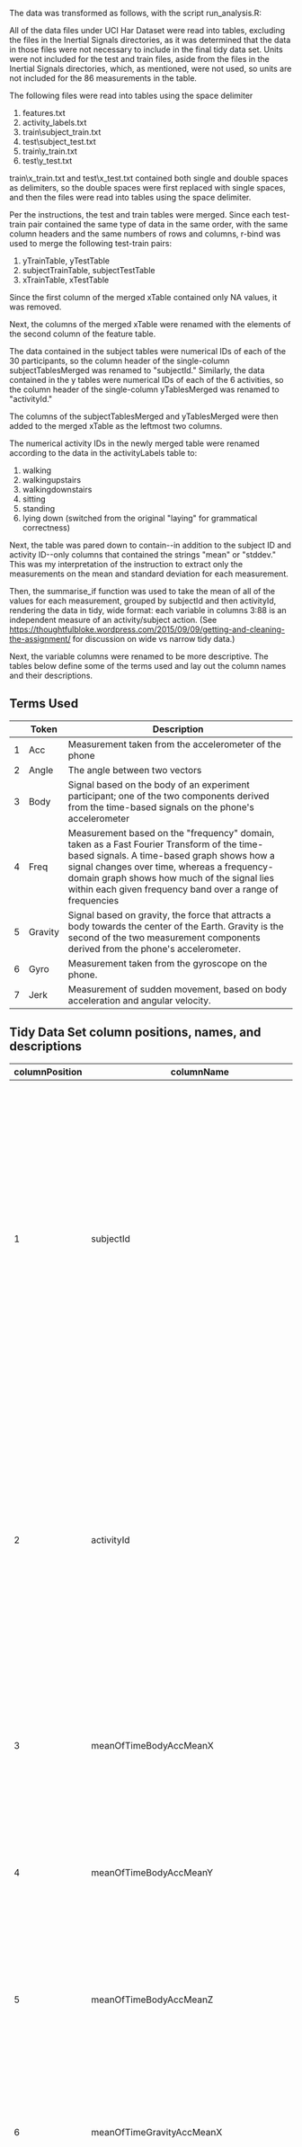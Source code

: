 The data was transformed as follows, with the script run_analysis.R:

All of the data files under UCI Har Dataset were read into tables, excluding the files in the Inertial Signals directories, as it was determined that the data in those files were not necessary to include in the final tidy data set. Units were not included for the test and train files, aside from the files in the Inertial Signals directories, which, as mentioned, were not used, so units are not included for the 86 measurements in the table.

The following files were read into tables using the space delimiter
1. features.txt
2. activity_labels.txt
3. train\subject_train.txt
4. test\subject_test.txt
5. train\y_train.txt
6. test\y_test.txt

train\x_train.txt and test\x_test.txt contained both single and double spaces as delimiters, so the double spaces were first replaced with single spaces, and then the files were read into tables using the space delimiter.

Per the instructions, the test and train tables were merged. Since each test-train pair contained the same type of data in the same order, with the same column headers and the same numbers of rows and columns, r-bind was used to merge the following test-train pairs:
1. yTrainTable, yTestTable
2. subjectTrainTable, subjectTestTable
3. xTrainTable, xTestTable

Since the first column of the merged xTable contained only NA values, it was removed.

Next, the columns of the merged xTable were renamed with the elements of the second column of the feature table.

The data contained in the subject tables were numerical IDs of each of the 30 participants, so the column header of the single-column  subjectTablesMerged was renamed to "subjectId."
Similarly, the data contained in the y tables were numerical IDs of each of the 6 activities, so the column header of the single-column  yTablesMerged was renamed to "activityId."

The columns of the subjectTablesMerged and yTablesMerged were then added to the merged xTable as the leftmost two columns. 

The numerical activity IDs in the newly merged table were renamed according to the data in the activityLabels table to:
1. walking
2. walkingupstairs
3. walkingdownstairs
4. sitting
5. standing
6. lying down (switched from the original "laying" for grammatical correctness)

Next, the table was pared down to contain--in addition to the subject ID and activity ID--only columns that contained the strings "mean" or "stddev." This was my interpretation of the instruction to extract only the measurements on the mean and standard deviation for each measurement.

Then, the summarise_if function was used to take the mean of all of the values for each measurement, grouped by subjectId and then activityId, rendering the data in tidy, wide format: each variable in columns 3:88 is an independent measure of an activity/subject action. (See https://thoughtfulbloke.wordpress.com/2015/09/09/getting-and-cleaning-the-assignment/ for discussion on wide vs narrow tidy data.)

Next, the variable columns were renamed to be more descriptive. The tables below define some of the terms used and lay out the column names and their descriptions.



## Terms Used

| |Token|Description|
|--- |--- |--- |
|1|Acc|Measurement taken from the accelerometer of the phone|
|2|Angle|The angle between two vectors|
|3|Body|Signal based on the body of an experiment participant; one of the two components derived from the time-based signals on the phone's accelerometer|
|4|Freq|Measurement based on the "frequency" domain, taken as a Fast Fourier Transform of the time-based signals. A time-based graph shows how a signal changes over time, whereas a frequency-domain graph shows how much of the signal lies within each given frequency band over a range of frequencies|
|5|Gravity|Signal based on gravity, the force that attracts a body towards the center of the Earth. Gravity is the second of the two measurement components derived from the phone's accelerometer.|
|6|Gyro|Measurement taken from the gyroscope on the phone.|
|7|Jerk|Measurement of sudden movement, based on body acceleration and angular velocity.|


## Tidy Data Set column positions, names, and descriptions
|columnPosition|columnName|type|description|
|--- |--- |--- |--- |
|1|subjectId|integer|Numeric identifier (a unique sequential number) that indicates the participant or subject of the experiment. The original research study included 30 participants, so this variable has a range of numeric values from 1-30. No further information beyond an ID number was provided by the original research team.|
|2|activityId|character|Character string describing one of six different activities that were performed by participants in the experiment, consisting of: Lying down (name changed from "laying" for grammatical correctness); Sitting; Standing; Walking; Walking downstairs; Walking upstairs|
|3|meanOfTimeBodyAccMeanX|double|Numeric variable measuring the mean of all of the time-domain body accelerometer signal means in the X dimension of the phone|
|4|meanOfTimeBodyAccMeanY|double|Numeric variable measuring the mean of all of the time-domain body accelerometer signal means in the Y dimension of the phone|
|5|meanOfTimeBodyAccMeanZ|double|Numeric variable measuring the mean of all of the time-domain body accelerometer signal means in the Z dimension of the phone|
|6|meanOfTimeGravityAccMeanX|double|Numeric variable measuring the mean of all of the time-domain gravity accelerometer signal means in the X dimension of the phone|
|7|meanOfTimeGravityAccMeanY|double|Numeric variable measuring the mean of all of the time-domain gravity accelerometer signal means in the Y dimension of the phone|
|8|meanOfTimeGravityAccMeanZ|double|Numeric variable measuring the mean of all of the y time-domain gravity accelerometer signal means in the Z dimension of the phone|
|9|meanOfTimeBodyAccJerkMeanX|double|Numeric variable measuring the mean of all of the time-domain body jerk accelerometer signal means in the X dimension of the phone|
|10|meanOfTimeBodyAccJerkMeanY|double|Numeric variable measuring the mean of all of the time-domain body jerk accelerometer signal means in the Y dimension of the phone|
|11|meanOfTimeBodyAccJerkMeanZ|double|Numeric variable measuring the mean of all of the time-domain body  jerk accelerometer signal means in the Z dimension of the phone|
|12|meanOfTimeBodyGyroMeanX|double|Numeric variable measuring the mean of all of the time-domain body gyroscope signal means in the X dimension of the phone|
|13|meanOfTimeBodyGyroMeanY|double|Numeric variable measuring the mean of all of the time-domain body gyroscope signal means in the Y dimension of the phone|
|14|meanOfTimeBodyGyroMeanZ|double|Numeric variable measuring the mean of all of the time-domain body gyroscope signal means in the Z dimension of the phone|
|15|meanOfTimeBodyGyroJerkMeanX|double|Numeric variable measuring the mean of all of the time-domain body jerk gyroscope signal means in the X dimension of the phone|
|16|meanOfTimeBodyGyroJerkMeanY|double|Numeric variable measuring the mean of all of the time-domain body jerk gyroscope signal means in the Y dimension of the phone|
|17|meanOfTimeBodyGyroJerkMeanZ|double|Numeric variable measuring the mean of all of the time-domain body jerk gyroscope signal means in the Z dimension of the phone|
|18|meanOfTimeBodyAccMagMean|double|Numeric variable measuring the mean of all of the the magnitude (calculated using the Euclidean norm) of time-domain body accelerometer signal means|
|19|meanOfTimeGravityAccMagMean|double|Numeric variable measuring the mean of all of the the magnitude (calculated using the Euclidean norm) of time-domain gravity accelerometer signal measurement means|
|20|meanOfTimeBodyAccJerkMagMean|double|Numeric variable measuring the mean of all of the the magnitude (calculated using the Euclidean norm) of time-domain body jerk accelerometer signal means|
|21|meanOfTimeBodyGyroMagMean|double|Numeric variable measuring the mean of all of the the magnitude (calculated using the Euclidean norm) of time-domain body  gyroscope signal means|
|22|meanOfTimeBodyGyroJerkMagMean|double|Numeric variable measuring the mean of all of the the magnitude (calculated using the Euclidean norm) of time-domain body jerk gyroscope signal means|
|23|meanOfFreqBodyAccMeanX|double|Numeric variable measuring the mean of all of the frequency-domain body accelerometer signal means in the X dimension of the phone|
|24|meanOfFreqBodyAccMeanY|double|Numeric variable measuring the mean of all of the frequency-domain body accelerometer signal means in the Y dimension of the phone|
|25|meanOfFreqBodyAccMeanZ|double|Numeric variable measuring the mean of all of the frequency-domain body accelerometer signal means in the Z dimension of the phone|
|26|meanOfFreqBodyAccMeanFreqX|double|Numeric variable measuring the mean of all of the frequency-domain body accelerometer signal frequency means in the X dimension of the phone|
|27|meanOfFreqBodyAccMeanFreqY|double|Numeric variable measuring the mean of all of the frequency-domain body accelerometer signal frequency means in the Y dimension of the phone|
|28|meanOfFreqBodyAccMeanFreqZ|double|Numeric variable measuring the mean of all of the frequency-domain body accelerometer signal frequency means in the Z dimension of the phone|
|29|meanOfFreqBodyAccJerkMeanX|double|Numeric variable measuring the mean of all of the frequency-domain body jerk accelerometer signal means in the X dimension of the phone|
|30|meanOfFreqBodyAccJerkMeanY|double|Numeric variable measuring the mean of all of the frequency-domain body jerk accelerometer signal means in the Y dimension of the phone|
|31|meanOfFreqBodyAccJerkMeanZ|double|Numeric variable measuring the mean of all of the frequency-domain body jerk accelerometer signal means in the Z dimension of the phone|
|32|meanOfFreqBodyAccJerkMeanFreqX|double|Numeric variable measuring the mean of all of the frequency-domain body jerk accelerometer signal frequency means in the X dimension of the phone|
|33|meanOfFreqBodyAccJerkMeanFreqY|double|Numeric variable measuring the mean of all of the frequency-domain body jerk accelerometer signal frequency means in the Y dimension of the phone|
|34|meanOfFreqBodyAccJerkMeanFreqZ|double|Numeric variable measuring the mean of all of the frequency-domain body jerk accelerometer signal frequency means in the Z dimension of the phone|
|35|meanOfFreqBodyGyroMeanX|double|Numeric variable measuring the mean of all of the frequency-domain body gyroscope signal means in the X dimension of the phone|
|36|meanOfFreqBodyGyroMeanY|double|Numeric variable measuring the mean of all of the frequency-domain body gyroscope signal means in the Y dimension of the phone|
|37|meanOfFreqBodyGyroMeanZ|double|Numeric variable measuring the mean of all of the frequency-domain body gyroscope signal means in the Z dimension of the phone|
|38|meanOfFreqBodyGyroMeanFreqX|double|Numeric variable measuring the mean of all of the frequency-domain body gyroscope signal frequency means in the X dimension of the phone|
|39|meanOfFreqBodyGyroMeanFreqY|double|Numeric variable measuring the mean of all of the frequency-domain body gyroscope signal frequency means in the Y dimension of the phone|
|40|meanOfFreqBodyGyroMeanFreqZ|double|Numeric variable measuring the mean of all of the frequency-domain body gyroscope signal frequency means in the Z dimension of the phone|
|41|meanOfFreqBodyAccMagMean|double|Numeric variable measuring the mean of all of the the magnitude (calculated using the Euclidean norm) of frequency-domain body accelerometer signal means|
|42|meanOfFreqBodyAccMagMeanFreq|double|Numeric variable measuring the mean of all of the the magnitude (calculated using the Euclidean norm) of frequency-domain body accelerometer signal frequency means|
|43|meanOfFreqBodyBodyAccJerkMagMean|double|Numeric variable measuring the mean of all of the the magnitude (calculated using the Euclidean norm) of frequency-domain body jerk accelerometer signal means|
|44|meanOfFreqBodyBodyAccJerkMagMeanFreq|double|Numeric variable measuring the mean of all of the the magnitude (calculated using the Euclidean norm) of frequency-domain body jerk accelerometer signal frequency means|
|45|meanOfFreqBodyBodyGyroMagMean|double|Numeric variable measuring the mean of all of the the magnitude (calculated using the Euclidean norm) of frequency-domain body  gyroscope signal means|
|46|meanOfFreqBodyBodyGyroMagMeanFreq|double|Numeric variable measuring the mean of all of the the magnitude (calculated using the Euclidean norm) of frequency-domain body  gyroscope signal frequency means|
|47|meanOfFreqBodyBodyGyroJerkMagMean|double|Numeric variable measuring the mean of all of the the magnitude (calculated using the Euclidean norm) of frequency-domain body jerk gyroscope signal means|
|48|meanOfFreqBodyBodyGyroJerkMagMeanFreq|double|Numeric variable measuring the mean of all of the the magnitude (calculated using the Euclidean norm) of frequency-domain body jerk gyroscope signal frequency means|
|49|meanOfAngleTimeBodyAccMeanGravity|double|Numeric variable measuring the mean of the means of the angles between additional vectors obtained by averaging the time-domain body gravity accelerometer signals in a signal window sample|
|50|meanOfAngleTimeBodyAccJerkMeanGravityMean|double|Numeric variable measuring the mean of the means of the angles between additional vectors obtained by averaging the time-domain body gravity accelerometer jerk signals in a signal window sample|
|51|meanOfAngleTimeBodyGyroMeanGravityMean|double|Numeric variable measuring the mean of the means of the angles between additional vectors obtained by averaging the time-domain body gravity gyroscope signals in a signal window sample|
|52|meanOfAngleTimeBodyGyroJerkMeanGravityMean|double|Numeric variable measuring the mean of the means of the angles between additional vectors obtained by averaging the time-domain body gravity gyroscope jerk signals in a signal window sample|
|53|meanOfAngleXGravityMean|double|Numeric variable measuring the mean of the X vector obtained averaging the gravity signals in a signal window sample. No explanation given in the features_info file how the angle between two vectors is measured, since each X vector should be the same direction|
|54|meanOfAngleYGravityMean|double|Numeric variable measuring the mean of the Y vector obtained averaging the gravity signals in a signal window sample. No explanation given in the features_info file how the angle between two vectors is measured, since each Y vector should be the same direction|
|55|meanOfAngleZGravityMean|double|Numeric variable measuring the mean of the Z vector obtained averaging the gravity signals in a signal window sample. No explanation given in the features_info file how the angle between two vectors is measured, since each Z vector should be the same direction|
|56|meanOfTimeBodyAccStdX|double|Numeric variable measuring the mean of all of the time-domain body accelerometer signal standard deviations in the X dimension of the phone|
|57|meanOfTimeBodyAccStdY|double|Numeric variable measuring the mean of all of the time-domain body accelerometer signal standard deviations in the Y dimension of the phone|
|58|meanOfTimeBodyAccStdZ|double|Numeric variable measuring the mean of all of the time-domain body accelerometer signal standard deviations in the Z dimension of the phone|
|59|meanOfTimeGravityAccStdX|double|Numeric variable measuring the mean of all of the time-domain gravity accelerometer signal standard deviations in the X dimension of the phone|
|60|meanOfTimeGravityAccStdY|double|Numeric variable measuring the mean of all of the time-domain gravity accelerometer signal standard deviations in the Y dimension of the phone|
|61|meanOfTimeGravityAccStdZ|double|Numeric variable measuring the mean of all of the time-domain gravity accelerometer signal standard deviations in the Z dimension of the phone|
|62|meanOfTimeBodyAccJerkStdX|double|Numeric variable measuring the mean of all of the time-domain body jerk accelerometer signal standard deviations in the X dimension of the phone|
|63|meanOfTimeBodyAccJerkStdY|double|Numeric variable measuring the mean of all of the time-domain body jerk accelerometer signal standard deviations in the Y dimension of the phone|
|64|meanOfTimeBodyAccJerkStdZ|double|Numeric variable measuring the mean of all of the time-domain body jerk accelerometer signal standard deviations in the Z dimension of the phone|
|65|meanOfTimeBodyGyroStdX|double|Numeric variable measuring the mean of all of the time-domain body gyroscope signal standard deviations in the X dimension of the phone|
|66|meanOfTimeBodyGyroStdY|double|Numeric variable measuring the mean of all of the time-domain body gyroscope signal standard deviations in the Y dimension of the phone|
|67|meanOfTimeBodyGyroStdZ|double|Numeric variable measuring the mean of all of the time-domain body gyroscope signal standard deviations in the Z dimension of the phone|
|68|meanOfTimeBodyGyroJerkStdX|double|Numeric variable measuring the mean of all of the time-domain body jerk gyroscope signal standard deviations in the X dimension of the phone|
|69|meanOfTimeBodyGyroJerkStdY|double|Numeric variable measuring the mean of all of the time-domain body jerk gyroscope signal standard deviations in the Y dimension of the phone|
|70|meanOfTimeBodyGyroJerkStdZ|double|Numeric variable measuring the mean of all of the time-domain body jerk gyroscope signal standard deviations in the Z dimension of the phone|
|71|meanOfTimeBodyAccMagStd|double|Numeric variable measuring the mean of all of the the magnitude (calculated using the Euclidean norm) of time-domain body accelerometer signal standard deviations|
|72|meanOfTimeGravityAccMagStd|double|Numeric variable measuring the mean of all of the the magnitude (calculated using the Euclidean norm) of time-domain gravity accelerometer signal measurement standard deviations|
|73|meanOfTimeBodyAccJerkMagStd|double|Numeric variable measuring the mean of all of the the magnitude (calculated using the Euclidean norm) of time-domain body jerk accelerometer signal standard deviations|
|74|meanOfTimeBodyGyroMagStd|double|Numeric variable measuring the mean of all of the the magnitude (calculated using the Euclidean norm) of time-domain body  gyroscope signal standard deviations|
|75|meanOfTimeBodyGyroJerkMagStd|double|Numeric variable measuring the mean of all of the the magnitude (calculated using the Euclidean norm) of time-domain body jerk gyroscope signal standard deviations|
|76|meanOfFreqBodyAccStdX|double|Numeric variable measuring the mean of all of the frequency-domain body accelerometer signal standard deviations in the X dimension of the phone|
|77|meanOfFreqBodyAccStdY|double|Numeric variable measuring the mean of all of the frequency-domain body accelerometer signal standard deviations in the Y dimension of the phone|
|78|meanOfFreqBodyAccStdZ|double|Numeric variable measuring the mean of all of the frequency-domain body accelerometer signal standard deviations in the Z dimension of the phone|
|79|meanOfFreqBodyAccJerkStdX|double|Numeric variable measuring the mean of all of the frequency-domain body jerk accelerometer signal standard deviations in the X dimension of the phone|
|80|meanOfFreqBodyAccJerkStdY|double|Numeric variable measuring the mean of all of the frequency-domain body jerk accelerometer signal standard deviations in the Y dimension of the phone|
|81|meanOfFreqBodyAccJerkStdZ|double|Numeric variable measuring the mean of all of the frequency-domain body jerk accelerometer signal standard deviations in the Z dimension of the phone|
|82|meanOfFreqBodyGyroStdX|double|Numeric variable measuring the mean of all of the frequency-domain body gyroscope signal standard deviations in the X dimension of the phone|
|83|meanOfFreqBodyGyroStdY|double|Numeric variable measuring the mean of all of the frequency-domain body gyroscope signal standard deviations in the Y dimension of the phone|
|84|meanOfFreqBodyGyroStdZ|double|Numeric variable measuring the mean of all of the frequency-domain body gyroscope signal standard deviations in the Z dimension of the phone|
|85|meanOfFreqBodyAccMagStd|double|Numeric variable measuring the mean of all of the the magnitude (calculated using the Euclidean norm) of frequency-domain body accelerometer signal standard deviations|
|86|meanOfFreqBodyBodyAccJerkMagStd|double|Numeric variable measuring the mean of all of the the magnitude (calculated using the Euclidean norm) of frequency-domain body jerk accelerometer signal standard deviations|
|87|meanOfFreqBodyBodyGyroMagStd|double|Numeric variable measuring the mean of all of the the magnitude (calculated using the Euclidean norm) of frequency-domain body  gyroscope signal standard deviations|
|88|meanOfFreqBodyBodyGyroJerkMagStd|double|Numeric variable measuring the mean of all of the the magnitude (calculated using the Euclidean norm) of frequency-domain body jerk gyroscope signal standard deviations|


## Reference to ReadMe included in the original data set
Since the original ReadMe is not required to be submitted, its contents are pasted below to provide more background on the testing methods:


Human Activity Recognition Using Smartphones Dataset
Version 1.0

Jorge L. Reyes-Ortiz, Davide Anguita, Alessandro Ghio, Luca Oneto.
Smartlab - Non Linear Complex Systems Laboratory
DITEN - Università degli Studi di Genova.
Via Opera Pia 11A, I-16145, Genoa, Italy.
activityrecognition@smartlab.ws
www.smartlab.ws


The experiments have been carried out with a group of 30 volunteers within an age bracket of 19-48 years. Each person performed six activities (WALKING, WALKING_UPSTAIRS, WALKING_DOWNSTAIRS, SITTING, STANDING, LAYING) wearing a smartphone (Samsung Galaxy S II) on the waist. Using its embedded accelerometer and gyroscope, we captured 3-axial linear acceleration and 3-axial angular velocity at a constant rate of 50Hz. The experiments have been video-recorded to label the data manually. The obtained dataset has been randomly partitioned into two sets, where 70% of the volunteers was selected for generating the training data and 30% the test data. 

The sensor signals (accelerometer and gyroscope) were pre-processed by applying noise filters and then sampled in fixed-width sliding windows of 2.56 sec and 50% overlap (128 readings/window). The sensor acceleration signal, which has gravitational and body motion components, was separated using a Butterworth low-pass filter into body acceleration and gravity. The gravitational force is assumed to have only low frequency components, therefore a filter with 0.3 Hz cutoff frequency was used. From each window, a vector of features was obtained by calculating variables from the time and frequency domain. See 'features_info.txt' for more details. 

For each record it is provided:


- Triaxial acceleration from the accelerometer (total acceleration) and the estimated body acceleration.
- Triaxial Angular velocity from the gyroscope. 
- A 561-feature vector with time and frequency domain variables. 
- Its activity label. 
- An identifier of the subject who carried out the experiment.

The dataset includes the following files:
=========================================

- 'README.txt'

- 'features_info.txt': Shows information about the variables used on the feature vector.

- 'features.txt': List of all features.

- 'activity_labels.txt': Links the class labels with their activity name.

- 'train/X_train.txt': Training set.

- 'train/y_train.txt': Training labels.

- 'test/X_test.txt': Test set.

- 'test/y_test.txt': Test labels.

The following files are available for the train and test data. Their descriptions are equivalent. 

- 'train/subject_train.txt': Each row identifies the subject who performed the activity for each window sample. Its range is from 1 to 30. 

- 'train/Inertial Signals/total_acc_x_train.txt': The acceleration signal from the smartphone accelerometer X axis in standard gravity units 'g'. Every row shows a 128 element vector. The same description applies for the 'total_acc_x_train.txt' and 'total_acc_z_train.txt' files for the Y and Z axis. 

- 'train/Inertial Signals/body_acc_x_train.txt': The body acceleration signal obtained by subtracting the gravity from the total acceleration. 

- 'train/Inertial Signals/body_gyro_x_train.txt': The angular velocity vector measured by the gyroscope for each window sample. The units are radians/second. 

Notes: 

- Features are normalized and bounded within [-1,1].
- Each feature vector is a row on the text file.

For more information about this dataset contact: activityrecognition@smartlab.ws

License:

Use of this dataset in publications must be acknowledged by referencing the following publication [1] 

[1] Davide Anguita, Alessandro Ghio, Luca Oneto, Xavier Parra and Jorge L. Reyes-Ortiz. Human Activity Recognition on Smartphones using a Multiclass Hardware-Friendly Support Vector Machine. International Workshop of Ambient Assisted Living (IWAAL 2012). Vitoria-Gasteiz, Spain. Dec 2012

This dataset is distributed AS-IS and no responsibility implied or explicit can be addressed to the authors or their institutions for its use or misuse. Any commercial use is prohibited.

Jorge L. Reyes-Ortiz, Alessandro Ghio, Luca Oneto, Davide Anguita. November 2012.

